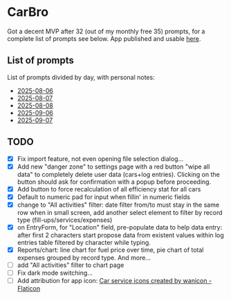 # CarBro

Got a decent MVP after 32 (out of my monthly free 35) prompts, for a complete list of prompts see below. App published and usable [here](https://app--car-bro-59debb07.base44.app).

## List of prompts

List of prompts divided by day, with personal notes:

- [2025-08-06](prompts/2025-08-06.md)
- [2025-08-07](prompts/2025-08-07.md)
- [2025-08-08](prompts/2025-08-08.md)
- [2025-09-06](prompts/2025-09-06.md)
- [2025-09-07](prompts/2025-09-07.md)

## TODO

- [X] Fix import feature, not even opening file selection dialog...
- [X] Add new "danger zone" to settings page with a red button "wipe all data" to completely delete user data (cars+log entries). Clicking on the button should ask for confirmation with a popup before proceeding.
- [X] Add button to force recalculation of all efficiency stat for all cars
- [X] Default to numeric pad for input when fillin' in numeric fields
- [X] change to "All activities" filter: date filter from/to must stay in the same row when in small screen, add another select element to filter by record type (fill-ups/services/expenses)
- [X] on EntryForm, for "Location" field, pre-populate data to help data entry: after first 2 characters start propose data from existent values within log entries table filtered by character while typing.
- [X] Reports/chart: line chart for fuel price over time, pie chart of total expenses grouped by record type. And more...
- [ ] add "All activities" filter to chart page
- [ ] Fix dark mode switching...
- [ ] Add attribution for app icon: <a href="https://www.flaticon.com/free-icons/car-service" title="car service icons">Car service icons created by wanicon - Flaticon</a>
